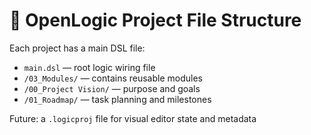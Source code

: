 # 📁 OpenLogic Project File Structure

Each project has a main DSL file:

- `main.dsl` — root logic wiring file
- `/03_Modules/` — contains reusable modules
- `/00_Project Vision/` — purpose and goals
- `/01_Roadmap/` — task planning and milestones

Future: a `.logicproj` file for visual editor state and metadata
